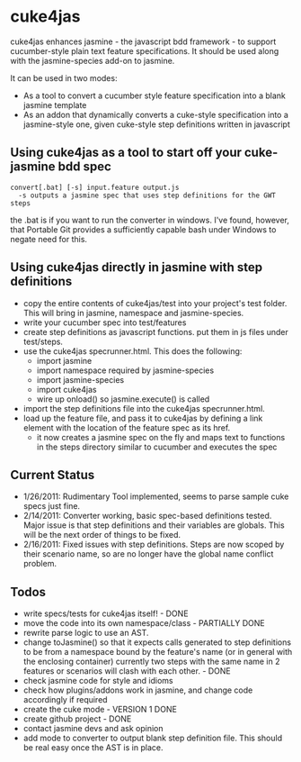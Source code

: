cuke4jas
=========
cuke4jas enhances jasmine - the javascript bdd framework - to support cucumber-style plain text feature specifications. It should be used along with the jasmine-species add-on to jasmine.

It can be used in two modes:

- As a tool to convert a cucumber style feature specification into a blank jasmine template
- As an addon that dynamically converts a cuke-style specification into a jasmine-style one, given cuke-style step definitions written in javascript

Using cuke4jas as a tool to start off your cuke-jasmine bdd spec
---------------------------------------------------------------
    convert[.bat] [-s] input.feature output.js
      -s outputs a jasmine spec that uses step definitions for the GWT steps
    
the .bat is if you want to run the converter in windows. I've found, however, that Portable Git provides a sufficiently capable bash under Windows to negate need for this.
    
Using cuke4jas directly in jasmine with step definitions
----------------------------------------------------------
* copy the entire contents of cuke4jas/test into your project's test folder. This will bring in jasmine, namespace and jasmine-species.
* write your cucumber spec into test/features
* create step definitions as javascript functions. put them in js files under test/steps.
* use the cuke4jas specrunner.html. This does the following:
  * import jasmine
  * import namespace required by jasmine-species
  * import jasmine-species
  * import cuke4jas
  * wire up onload() so jasmine.execute() is called
* import the step definitions file into the cuke4jas specrunner.html.
* load up the feature file, and pass it to cuke4jas by defining a link element with the location of the feature spec as its href. 
  * it now creates a jasmine spec on the fly and maps text to functions in the steps directory similar to cucumber and executes the spec

Current Status
--------------
- 1/26/2011: Rudimentary Tool implemented, seems to parse sample cuke specs just fine.
- 2/14/2011: Converter working, basic spec-based definitions tested. Major issue is that step definitions and their variables are globals. This will be the next order of things to be fixed.
- 2/16/2011: Fixed issues with step definitions. Steps are now scoped by their scenario name, so are no longer have the global name conflict problem.

Todos
-----
* write specs/tests for cuke4jas itself! - DONE
* move the code into its own namespace/class - PARTIALLY DONE
* rewrite parse logic to use an AST.
* change toJasmine() so that it expects calls generated to step definitions to be from a namespace bound by the feature's name (or in general with the enclosing container)
  currently two steps with the same name in 2 features or scenarios will clash with each other. - DONE
* check jasmine code for style and idioms
* check how plugins/addons work in jasmine, and change code accordingly if required
* create the cuke mode  - VERSION 1 DONE
* create github project - DONE
* contact jasmine devs and ask opinion
* add mode to converter to output blank step definition file. This should be real easy once the AST is in place.